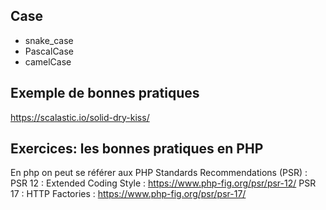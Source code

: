 ## Case
- snake_case
- PascalCase
- camelCase

## Exemple de bonnes pratiques
https://scalastic.io/solid-dry-kiss/ 

## Exercices: les bonnes pratiques en PHP
En php on peut se référer aux PHP Standards Recommendations (PSR) :
PSR 12 : Extended Coding Style : https://www.php-fig.org/psr/psr-12/
PSR 17 : HTTP Factories : https://www.php-fig.org/psr/psr-17/